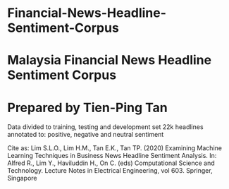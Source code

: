 # Financial-News-Headline-Sentiment-Corpus
# Malaysia Financial News Headline Sentiment Corpus
# Prepared by Tien-Ping Tan

Data divided to training, testing and development set
22k headlines annotated to: positive, negative and neutral sentiment

Cite as: Lim S.L.O., Lim H.M., Tan E.K., Tan TP. (2020) Examining Machine Learning Techniques in Business News Headline Sentiment Analysis. In: Alfred R., Lim Y., Haviluddin H., On C. (eds) Computational Science and Technology. Lecture Notes in Electrical Engineering, vol 603. Springer, Singapore
